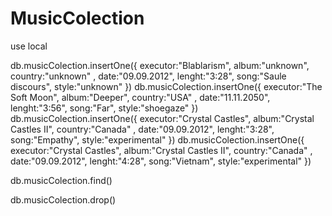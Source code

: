 # MusicColection


use local



db.musicColection.insertOne({  executor:"Blablarism",      album:"unknown",            country:"unknown" , date:"09.09.2012", lenght:"3:28", song:"Saule discours",   style:"unknown" })
db.musicColection.insertOne({  executor:"The Soft Moon",   album:"Deeper",             country:"USA" ,     date:"11.11.2050", lenght:"3:56", song:"Far",              style:"shoegaze" })
db.musicColection.insertOne({  executor:"Crystal Castles", album:"Crystal Castles II", country:"Canada" ,  date:"09.09.2012", lenght:"3:28", song:"Empathy",          style:"experimental" })
db.musicColection.insertOne({  executor:"Crystal Castles", album:"Crystal Castles II", country:"Canada" ,  date:"09.09.2012", lenght:"4:28", song:"Vietnam",          style:"experimental" })




db.musicColection.find()

db.musicColection.drop()
